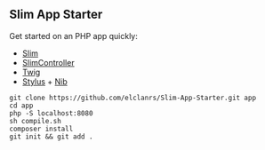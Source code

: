 ## Slim App Starter

Get started on an PHP app quickly:

- [Slim](http://docs.slimframework.com)
- [SlimController](https://github.com/fortrabbit/slimcontroller)
- [Twig](http://docs.slimframework.com)
- [Stylus](http://learnboost.github.io/stylus/) + [Nib](http://visionmedia.github.io/nib/)

```
git clone https://github.com/elclanrs/Slim-App-Starter.git app
cd app
php -S localhost:8080
sh compile.sh
composer install
git init && git add .
```
